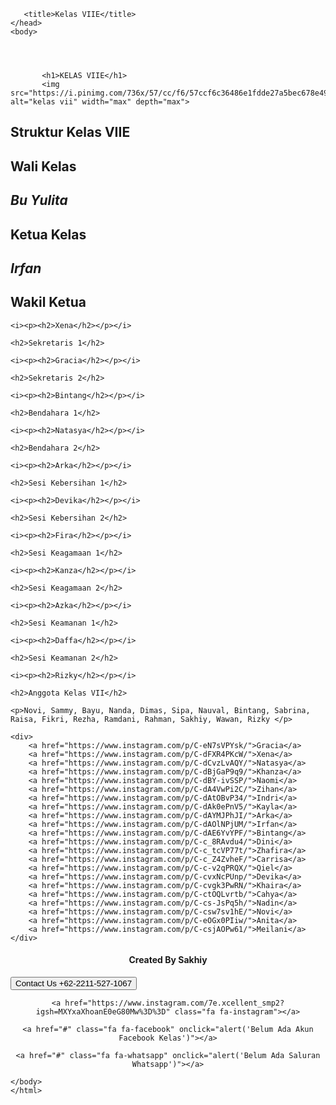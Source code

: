 <html>
    <head>      
        <meta name="viewport" content="width=device-width, initial-scale=1">
        <link rel="stylesheet" href="https://cdnjs.cloudflare.com/ajax/libs/font-awesome/4.7.0/css/font-awesome.min.css">
       
        
       
       <title>Kelas VIIE</title>
    </head>
    <body>
      
    
        
           
           <h1>KELAS VIIE</h1>
           <img src="https://i.pinimg.com/736x/57/cc/f6/57ccf6c36486e1fdde27a5bec678e493.jpg" alt="kelas vii" width="max" depth="max">
    
  <h2>Struktur Kelas VIIE</h2>

   <h2> Wali Kelas </h2>

   <i><p><h2>Bu Yulita</h2></p></i>

   <h2>Ketua Kelas</h2>

   <i><p><h2>Irfan</h2></p></i>

   <h2>Wakil Ketua</h2>

    <i><p><h2>Xena</h2></p></i>

    <h2>Sekretaris 1</h2> 

    <i><p><h2>Gracia</h2></p></i>

    <h2>Sekretaris 2</h2> 

    <i><p><h2>Bintang</h2></p></i>

    <h2>Bendahara 1</h2>

    <i><p><h2>Natasya</h2></p></i>

    <h2>Bendahara 2</h2>

    <i><p><h2>Arka</h2></p></i>

    <h2>Sesi Kebersihan 1</h2>

    <i><p><h2>Devika</h2></p></i>

    <h2>Sesi Kebersihan 2</h2>

    <i><p><h2>Fira</h2></p></i>

    <h2>Sesi Keagamaan 1</h2>

    <i><p><h2>Kanza</h2></p></i>

    <h2>Sesi Keagamaan 2</h2>

    <i><p><h2>Azka</h2></p></i>

    <h2>Sesi Keamanan 1</h2>

    <i><p><h2>Daffa</h2></p></i>

    <h2>Sesi Keamanan 2</h2>

    <i><p><h2>Rizky</h2></p></i>

    <h2>Anggota Kelas VII</h2>

    <p>Novi, Sammy, Bayu, Nanda, Dimas, Sipa, Nauval, Bintang, Sabrina, Raisa, Fikri, Rezha, Ramdani, Rahman, Sakhiy, Wawan, Rizky </p>
    
    <div> 
        <a href="https://www.instagram.com/p/C-eN7sVPYsk/">Gracia</a>
        <a href="https://www.instagram.com/p/C-dFXR4PKcW/">Xena</a>
        <a href="https://www.instagram.com/p/C-dCvzLvAQY/">Natasya</a>
        <a href="https://www.instagram.com/p/C-dBjGaP9q9/">Khanza</a>
        <a href="https://www.instagram.com/p/C-dBY-ivSSP/">Naomi</a>
        <a href="https://www.instagram.com/p/C-dA4VwPi2C/">Zihan</a>
        <a href="https://www.instagram.com/p/C-dAtOBvP34/">Indri</a>
        <a href="https://www.instagram.com/p/C-dAk0ePnV5/">Kayla</a>
        <a href="https://www.instagram.com/p/C-dAYMJPhJI/">Arka</a>
        <a href="https://www.instagram.com/p/C-dAOlNPjUM/">Irfan</a>
        <a href="https://www.instagram.com/p/C-dAE6YvYPF/">Bintang</a>
        <a href="https://www.instagram.com/p/C-c_8RAvdu4/">Dini</a>
        <a href="https://www.instagram.com/p/C-c_tcVP77t/">Zhafira</a>
        <a href="https://www.instagram.com/p/C-c_Z4ZvheF/">Carrisa</a>
        <a href="https://www.instagram.com/p/C-c-v2qPRQX/">Qiel</a>
        <a href="https://www.instagram.com/p/C-cvxNcPUnp/">Devika</a>
        <a href="https://www.instagram.com/p/C-cvgk3PwRN/">Khaira</a>
        <a href="https://www.instagram.com/p/C-ctOQLvrtb/">Cahya</a>
        <a href="https://www.instagram.com/p/C-cs-JsPq5h/">Nadin</a> 
        <a href="https://www.instagram.com/p/C-csw7sv1hE/">Novi</a>     
        <a href="https://www.instagram.com/p/C-eOGx0PIiw/">Anita</a>
        <a href="https://www.instagram.com/p/C-csjAOPw61/">Meilani</a>
    </div>


<h4 style="text-align: center;">Created By Sakhiy</h4>

<button type="button" onclick="alert('BELUM PUNYA GRUP ATAU SALURAN WHATSAPP')">Contact Us +62-2211-527-1067</button>

<center>
    
    <a href="https://www.instagram.com/7e.xcellent_smp2?igsh=MXYxaXhoanE0eG80Mw%3D%3D" class="fa fa-instagram"></a>

    <a href="#" class="fa fa-facebook" onclick="alert('Belum Ada Akun Facebook Kelas')"></a>

    <a href="#" class="fa fa-whatsapp" onclick="alert('Belum Ada Saluran Whatsapp')"></a>

</center>


    </body>
    </html>
